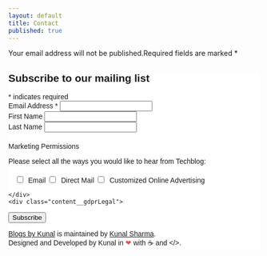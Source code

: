 ```yaml
---
layout: default
title: Contact
published: true
---
```

Your email address will not be published.Required fields are marked *

<!-- Begin Mailchimp Signup Form -->
<link href="//cdn-images.mailchimp.com/embedcode/classic-10_7.css" rel="stylesheet" type="text/css">
<style type="text/css">
	#mc_embed_signup{background:#fff; clear:left; font:14px Helvetica,Arial,sans-serif; }
	/* Add your own Mailchimp form style overrides in your site stylesheet or in this style block.
	   We recommend moving this block and the preceding CSS link to the HEAD of your HTML file. */
</style>
<style type="text/css">
	#mc-embedded-subscribe-form input[type=checkbox]{display: inline; width: auto;margin-right: 10px;}
	#mergeRow-gdpr {margin-top: 20px;}
	#mergeRow-gdpr fieldset label {font-weight: normal;}
	#mc-embedded-subscribe-form .mc_fieldset{border:none;min-height: 0px;padding-bottom:0px;}
</style>
<div id="mc_embed_signup">
<form action="https://github.us20.list-manage.com/subscribe/post?u=e92211ff9f496cd99d35f5b74&amp;id=ed85e0c151" method="post" id="mc-embedded-subscribe-form" name="mc-embedded-subscribe-form" class="validate" target="_blank" novalidate>
    <div id="mc_embed_signup_scroll">
	<h2>Subscribe to our mailing list</h2>
<div class="indicates-required"><span class="asterisk">*</span> indicates required</div>
<div class="mc-field-group">
	<label for="mce-EMAIL">Email Address  <span class="asterisk">*</span>
</label>
	<input type="email" value="" name="EMAIL" class="required email" id="mce-EMAIL">
</div>
<div class="mc-field-group">
	<label for="mce-FNAME">First Name </label>
	<input type="text" value="" name="FNAME" class="" id="mce-FNAME">
</div>
<div class="mc-field-group">
	<label for="mce-LNAME">Last Name </label>
	<input type="text" value="" name="LNAME" class="" id="mce-LNAME">
</div>
<div id="mergeRow-gdpr" class="mergeRow gdpr-mergeRow content__gdprBlock mc-field-group">
    <div class="content__gdpr">
        <label>Marketing Permissions</label>
        <p>Please select all the ways you would like to hear from Techblog:</p>
        <fieldset class="mc_fieldset gdprRequired mc-field-group" name="interestgroup_field">
		<label class="checkbox subfield" for="gdpr_2419"><input type="checkbox" id="gdpr_2419" name="gdpr[2419]" value="Y" class="av-checkbox "><span>Email</span> </label><label class="checkbox subfield" for="gdpr_2423"><input type="checkbox" id="gdpr_2423" name="gdpr[2423]" value="Y" class="av-checkbox "><span>Direct Mail</span> </label><label class="checkbox subfield" for="gdpr_2427"><input type="checkbox" id="gdpr_2427" name="gdpr[2427]" value="Y" class="av-checkbox "><span>Customized Online Advertising</span> </label>
        </fieldset>
        
    </div>
    <div class="content__gdprLegal">
 
</div>
	<div id="mce-responses" class="clear">
		<div class="response" id="mce-error-response" style="display:none"></div>
		<div class="response" id="mce-success-response" style="display:none"></div>
	</div>    <!-- real people should not fill this in and expect good things - do not remove this or risk form bot signups-->
    <div style="position: absolute; left: -5000px;" aria-hidden="true"><input type="text" name="b_e92211ff9f496cd99d35f5b74_ed85e0c151" tabindex="-1" value=""></div>
    <div class="clear"><input type="submit" value="Subscribe" name="subscribe" id="mc-embedded-subscribe" class="button"></div>
    </div>
</form>
</div>
<script type='text/javascript' src='//s3.amazonaws.com/downloads.mailchimp.com/js/mc-validate.js'></script><script type='text/javascript'>(function($) {window.fnames = new Array(); window.ftypes = new Array();fnames[0]='EMAIL';ftypes[0]='email';fnames[1]='FNAME';ftypes[1]='text';fnames[2]='LNAME';ftypes[2]='text';fnames[3]='ADDRESS';ftypes[3]='address';fnames[4]='PHONE';ftypes[4]='phone';}(jQuery));var $mcj = jQuery.noConflict(true);</script>

<span class="site-footer-owner"><a href="/blog/">Blogs by Kunal</a> is maintained by <a href="https://knlsharma.github.io/">Kunal Sharma</a>.<style>.heart{color:#e25555;}</style>
      <br> Designed and Developed by Kunal in <span class="heart">❤</span> with <span class="coffee">☕</span> and <span class="code"></></span>.
  
<!--End mc_embed_signup-->
